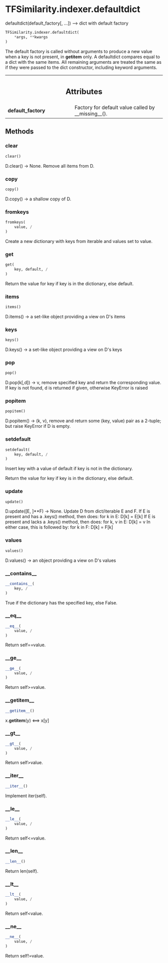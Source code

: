 # TFSimilarity.indexer.defaultdict






defaultdict(default_factory[, ...]) --> dict with default factory

```python
TFSimilarity.indexer.defaultdict(
    *args, **kwargs
)
```



<!-- Placeholder for "Used in" -->

The default factory is called without arguments to produce
a new value when a key is not present, in __getitem__ only.
A defaultdict compares equal to a dict with the same items.
All remaining arguments are treated the same as if they were
passed to the dict constructor, including keyword arguments.



<!-- Tabular view -->
 <table class="responsive fixed orange">
<colgroup><col width="214px"><col></colgroup>
<tr><th colspan="2"><h2 class="add-link">Attributes</h2></th></tr>

<tr>
<td>
<b>default_factory</b>
</td>
<td>
Factory for default value called by __missing__().
</td>
</tr>
</table>



## Methods

<h3 id="clear">clear</h3>

```python
clear()
```


D.clear() -> None.  Remove all items from D.


<h3 id="copy">copy</h3>

```python
copy()
```


D.copy() -> a shallow copy of D.


<h3 id="fromkeys">fromkeys</h3>

```python
fromkeys(
    value, /
)
```


Create a new dictionary with keys from iterable and values set to value.


<h3 id="get">get</h3>

```python
get(
    key, default, /
)
```


Return the value for key if key is in the dictionary, else default.


<h3 id="items">items</h3>

```python
items()
```


D.items() -> a set-like object providing a view on D's items


<h3 id="keys">keys</h3>

```python
keys()
```


D.keys() -> a set-like object providing a view on D's keys


<h3 id="pop">pop</h3>

```python
pop()
```


D.pop(k[,d]) -> v, remove specified key and return the corresponding value.
If key is not found, d is returned if given, otherwise KeyError is raised

<h3 id="popitem">popitem</h3>

```python
popitem()
```


D.popitem() -> (k, v), remove and return some (key, value) pair as a
2-tuple; but raise KeyError if D is empty.

<h3 id="setdefault">setdefault</h3>

```python
setdefault(
    key, default, /
)
```


Insert key with a value of default if key is not in the dictionary.

Return the value for key if key is in the dictionary, else default.

<h3 id="update">update</h3>

```python
update()
```


D.update([E, ]**F) -> None.  Update D from dict/iterable E and F.
If E is present and has a .keys() method, then does:  for k in E: D[k] = E[k]
If E is present and lacks a .keys() method, then does:  for k, v in E: D[k] = v
In either case, this is followed by: for k in F:  D[k] = F[k]

<h3 id="values">values</h3>

```python
values()
```


D.values() -> an object providing a view on D's values


<h3 id="__contains__">__contains__</h3>

```python
__contains__(
    key, /
)
```


True if the dictionary has the specified key, else False.


<h3 id="__eq__">__eq__</h3>

```python
__eq__(
    value, /
)
```


Return self==value.


<h3 id="__ge__">__ge__</h3>

```python
__ge__(
    value, /
)
```


Return self>=value.


<h3 id="__getitem__">__getitem__</h3>

```python
__getitem__()
```


x.__getitem__(y) <==> x[y]


<h3 id="__gt__">__gt__</h3>

```python
__gt__(
    value, /
)
```


Return self>value.


<h3 id="__iter__">__iter__</h3>

```python
__iter__()
```


Implement iter(self).


<h3 id="__le__">__le__</h3>

```python
__le__(
    value, /
)
```


Return self<=value.


<h3 id="__len__">__len__</h3>

```python
__len__()
```


Return len(self).


<h3 id="__lt__">__lt__</h3>

```python
__lt__(
    value, /
)
```


Return self<value.


<h3 id="__ne__">__ne__</h3>

```python
__ne__(
    value, /
)
```


Return self!=value.




